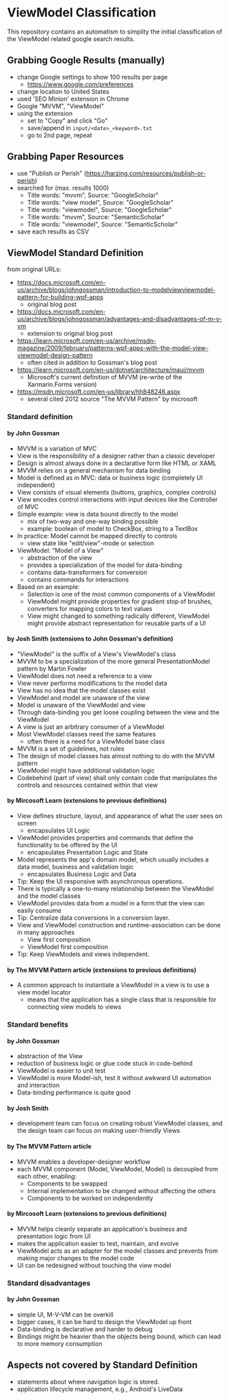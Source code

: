 # ViewModel Classification

This repository contains an automatism to simplity the initial classification of the ViewModel related google search results.

## Grabbing Google Results (manually)

* change Google settings to show 100 results per page
  * https://www.google.com/preferences
* change location to United States
* used 'SEO Minion' extension in Chrome
* Google "MVVM", "ViewModel"
* using the extension
  * set to "Copy" and click "Go"
  * save/append in `input/<date>_<keyword>.txt`
  * go to 2nd page, repeat

## Grabbing Paper Resources

* use "Publish or Perish" (https://harzing.com/resources/publish-or-perish)
* searched for (max. results 1000)
  * Title words: "mvvm", Source: "GoogleScholar"
  * Title words: "view model", Source: "GoogleScholar"
  * Title words: "viewmodel", Source: "GoogleScholar"
  * Title words: "mvvm", Source: "SemanticScholar"
  * Title words: "viewmodel", Source: "SemanticScholar"
* save each results as CSV

## ViewModel Standard Definition

from original URLs:

* https://docs.microsoft.com/en-us/archive/blogs/johngossman/introduction-to-modelviewviewmodel-pattern-for-building-wpf-apps
  * original blog post
* https://docs.microsoft.com/en-us/archive/blogs/johngossman/advantages-and-disadvantages-of-m-v-vm
  * extension to original blog post
* https://learn.microsoft.com/en-us/archive/msdn-magazine/2009/february/patterns-wpf-apps-with-the-model-view-viewmodel-design-pattern
  * often cited in addition to Gossman's blog post
* https://learn.microsoft.com/en-us/dotnet/architecture/maui/mvvm
  * Microsoft's current definition of MVVM (re-write of the Xarmarin.Forms version)
* https://msdn.microsoft.com/en-us/library/hh848246.aspx
  * several cited 2012 source "The MVVM Pattern" by microsoft

### Standard definition

#### by John Gossman

* MVVM is a variation of MVC
* View is the responsibility of a designer rather than a classic developer
* Design is almost always done in a declarative form like HTML or XAML
* MVVM relies on a general mechanism for data binding
* Model is defined as in MVC: data or business logic (completely UI independent)
* View consists of visual elements (buttons, graphics, complex controls)
* View encodes control interactions with input devices like the Controller of MVC
* Simple example: view is data bound directly to the model
  * mix of two-way and one-way binding possible
  * example: boolean of model to CheckBox, string to a TextBox
* In practice: Model cannot be mapped directly to controls
  * view state like "edit/view"-mode or selection
* ViewModel: "Model of a View"
  * abstraction of the view
  * provides a specialization of the model for data-binding
  * contains data-transformers for conversion
  * contains commands for interactions
* Based on an example:
  * Selection is one of the most common components of a ViewModel
  * ViewModel might provide properties for gradient stop of brushes, converters for mapping colors to text values
  * View might changed to something radically different, ViewModel might provide abstract representation for reusable parts of a UI

#### by Josh Smith (extensions to John Gossman's definition)

* "ViewModel" is the suffix of a View's ViewModel's class
* MVVM to be a specialization of the more general PresentationModel pattern by Martin Fowler
* ViewModel does not need a reference to a view
* View never performs modifications to the model data
* View has no idea that the model classes exist
* ViewModel and model are unaware of the view
* Model is unaware of the ViewModel and view
* Through data-binding you get loose coupling between the view and the ViewModel
* A view is just an arbitrary consumer of a ViewModel
* Most ViewModel classes need the same features
  * often there is a need for a ViewModel base class
* MVVM is a set of guidelines, not rules
* The design of model classes has almost nothing to do with the MVVM pattern
* ViewModel might have additional validation logic
* Codebehind (part of view) shall only contain code that manipulates the controls and resources contained within that view

#### by Mircosoft Learn (extensions to previous definitions)

* View defines structure, layout, and appearance of what the user sees on screen
  * encapsulates UI Logic
* ViewModel provides properties and commands that define the functionality to be offered by the UI
  * encapsulates Presentation Logic and State
* Model represents the app's domain model, which usually includes a data model, business and validation logic
  * encapsulates Business Logic and Data
* Tip: Keep the UI responsive with asynchronous operations.
* There is typically a one-to-many relationship between the ViewModel and the model classes
* ViewModel provides data from a model in a form that the view can easily consume
* Tip: Centralize data conversions in a conversion layer.
* View and ViewModel construction and runtime-association can be done in many approaches
  * View first composition
  * ViewModel first composition
* Tip: Keep ViewModels and views independent.

#### by The MVVM Pattern article (extensions to previous definitions)

* A common approach to instantiate a ViewModel in a view is to use a view model locator
  * means that the application has a single class that is responsible for connecting view models to views

### Standard benefits

#### by John Gossman

* abstraction of the View
* reduction of business logic or glue code stuck in code-behind
* ViewModel is easier to unit test
* ViewModel is more Model-ish, test it without awkward UI automation and interaction
* Data-binding performance is quite good

#### by Josh Smith

* development team can focus on creating robust ViewModel classes, and the design team can focus on making user-friendly Views

#### by The MVVM Pattern article

* MVVM enables a developer-designer workflow
* each MVVM component (Model, ViewModel, Model) is decoupled from each other, enabling:
  * Components to be swapped
  * Internal implementation to be changed without affecting the others
  * Components to be worked on independently

#### by Mircosoft Learn (extensions to previous definitions)

* MVVM helps cleanly separate an application's business and presentation logic from UI
* makes the application easier to test, maintain, and evolve
* ViewModel acts as an adapter for the model classes and prevents from making major changes to the model code
* UI can be redesigned without touching the view model

### Standard disadvantages

#### by John Gossman

* simple UI, M-V-VM can be overkill
* bigger cases, it can be hard to design the ViewModel up front 
* Data-binding is declarative and harder to debug
* Bindings might be heavier than the objects being bound, which can lead to more memory consumption

## Aspects not covered by Standard Definition

* statements about where navigation logic is stored.
* application lifecycle management, e.g., Android's LiveData